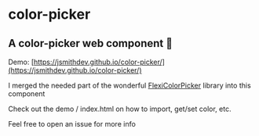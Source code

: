 # color-picker

## A color-picker web component 🎨

Demo: [https://jsmithdev.github.io/color-picker/](https://jsmithdev.github.io/color-picker/)

I merged the needed part of the wonderful [FlexiColorPicker](https://github.com/DavidDurman/FlexiColorPicker) library into this component

Check out the demo / index.html on how to import, get/set color, etc.

Feel free to open an issue for more info